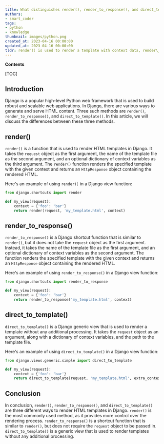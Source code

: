 ```yaml
---
title: What distinguishes render(), render_to_response(), and direct_to_template() in django?
authors:
- smart_coder
tags:
- python
- knowledge
thumbnail: images/python.png
created_at: 2023-04-16 00:00:00
updated_at: 2023-04-16 00:00:00
tldr: render() is used to render a template with context data, render\_to\_response() is used to render a template with context data and an HTTP response object, and direct\_to\_template() is used to quickly render a template with no extra data or processing.
---
```


**Contents**

[TOC]

## Introduction

Django is a popular high-level Python web framework that is used to build robust and scalable web applications. In Django, there are various ways to generate and serve HTML content. Three such methods are `render()`, `render_to_response()`, and `direct_to_template()`. In this article, we will discuss the differences between these three methods.

## render()

`render()` is a function that is used to render HTML templates in Django. It takes the `request` object as the first argument, the name of the template file as the second argument, and an optional dictionary of context variables as the third argument. The `render()` function renders the specified template with the given context and returns an `HttpResponse` object containing the rendered HTML.

Here's an example of using `render()` in a Django view function:

```python
from django.shortcuts import render

def my_view(request):
    context = {'foo': 'bar'}
    return render(request, 'my_template.html', context)
```

## render_to_response()

`render_to_response()` is a Django shortcut function that is similar to `render()`, but it does not take the `request` object as the first argument. Instead, it takes the name of the template file as the first argument, and an optional dictionary of context variables as the second argument. The function renders the specified template with the given context and returns an `HttpResponse` object containing the rendered HTML.

Here's an example of using `render_to_response()` in a Django view function:

```python
from django.shortcuts import render_to_response

def my_view(request):
    context = {'foo': 'bar'}
    return render_to_response('my_template.html', context)
```

## direct_to_template()

`direct_to_template()` is a Django generic view that is used to render a template without any additional processing. It takes the `request` object as an argument, along with a dictionary of context variables, and the path to the template file.

Here's an example of using `direct_to_template()` in a Django view function:

```python
from django.views.generic.simple import direct_to_template

def my_view(request):
    context = {'foo': 'bar'}
    return direct_to_template(request, 'my_template.html', extra_context=context)
```

## Conclusion

In conclusion, `render()`, `render_to_response()`, and `direct_to_template()` are three different ways to render HTML templates in Django. `render()` is the most commonly used method, as it provides more control over the rendering process. `render_to_response()` is a shortcut function that is similar to `render()`, but does not require the `request` object to be passed in. `direct_to_template()` is a generic view that is used to render templates without any additional processing.
